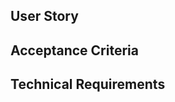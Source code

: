 ## User Story

<!--- As a user -->
<!--- I want to... -->
<!--- So that I can... -->

## Acceptance Criteria

<!--- Given... -->
<!--- When the user... -->
<!-- Then... -->

## Technical Requirements

<!--- Checkboxes! -->
